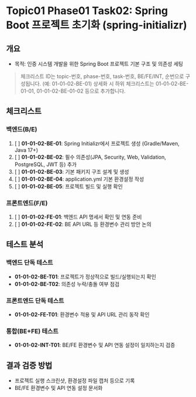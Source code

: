 # Topic01 Phase01 Task02: Spring Boot 프로젝트 초기화 (spring-initializr)

## 개요
- 목적: 인증 시스템 개발을 위한 Spring Boot 프로젝트 기본 구조 및 의존성 세팅

> 체크리스트 ID는 topic-번호, phase-번호, task-번호, BE/FE/INT, 순번으로 구성됩니다. (예: 01-01-02-BE-01)
> 상세화 시 하위 체크리스트는 01-01-02-BE-01-01, 01-01-02-BE-01-02 등으로 추가합니다.

## 체크리스트

### 백엔드(B/E)
1. [ ] **01-01-02-BE-01**: Spring Initializr에서 프로젝트 생성 (Gradle/Maven, Java 17+)
2. [ ] **01-01-02-BE-02**: 필수 의존성(JPA, Security, Web, Validation, PostgreSQL, JWT 등) 추가
3. [ ] **01-01-02-BE-03**: 기본 패키지 구조 설계 및 생성
4. [ ] **01-01-02-BE-04**: application.yml 기본 환경설정 작성
5. [ ] **01-01-02-BE-05**: 프로젝트 빌드 및 실행 확인

### 프론트엔드(F/E)
1. [ ] **01-01-02-FE-01**: 백엔드 API 명세서 확인 및 연동 준비
2. [ ] **01-01-02-FE-02**: BE API URL 등 환경변수 관리 방안 논의

## 테스트 분석

### 백엔드 단독 테스트
- **01-01-02-BE-T01**: 프로젝트가 정상적으로 빌드/실행되는지 확인
- **01-01-02-BE-T02**: 의존성 누락/충돌 여부 점검

### 프론트엔드 단독 테스트
- **01-01-02-FE-T01**: 환경변수 적용 및 API URL 관리 동작 확인

### 통합(BE+FE) 테스트
- **01-01-02-INT-T01**: BE/FE 환경변수 및 API 연동 설정이 일치하는지 검증

## 결과 검증 방법
- 프로젝트 실행 스크린샷, 환경설정 파일 캡처 등으로 기록
- BE/FE 환경변수 및 API 연동 설정 문서화 